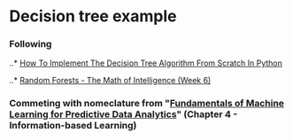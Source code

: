 # Decision tree example

### Following

..* [How To Implement The Decision Tree Algorithm From Scratch In Python](https://machinelearningmastery.com/implement-decision-tree-algorithm-scratch-python/)

..* [Random Forests - The Math of Intelligence (Week 6)](https://www.youtube.com/watch?v=QHOazyP-YlM)

### Commeting with nomeclature from "[Fundamentals of Machine Learning for Predictive Data Analytics](http://machinelearningbook.com/)" (Chapter 4 - Information-based Learning)
